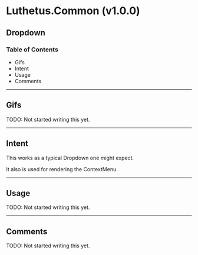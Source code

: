 # Luthetus.Common (v1.0.0)

## Dropdown

### Table of Contents
- Gifs
- Intent
- Usage
- Comments

---

## Gifs
TODO: Not started writing this yet.

---

## Intent
This works as a typical Dropdown one might expect.

It also is used for rendering the ContextMenu.

---

## Usage
TODO: Not started writing this yet.

---

## Comments
TODO: Not started writing this yet.